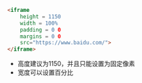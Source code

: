 ```html
<iframe 
	height = 1150 
	width = 100% 
	padding = 0 0 
	margins = 0 0
	src="https://www.baidu.com/">
</iframe>
```

 - 高度建议为1150，并且只能设置为固定像素
 - 宽度可以设置百分比

